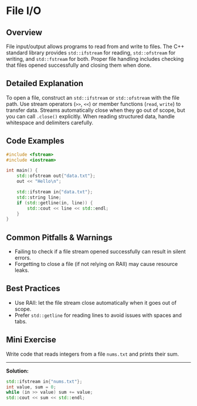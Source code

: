 # File I/O

## Overview
File input/output allows programs to read from and write to files. The C++ standard library provides `std::ifstream` for reading, `std::ofstream` for writing, and `std::fstream` for both. Proper file handling includes checking that files opened successfully and closing them when done.

## Detailed Explanation
To open a file, construct an `std::ifstream` or `std::ofstream` with the file path. Use stream operators (`>>`, `<<`) or member functions (`read`, `write`) to transfer data. Streams automatically close when they go out of scope, but you can call `.close()` explicitly. When reading structured data, handle whitespace and delimiters carefully.

## Code Examples
```cpp
#include <fstream>
#include <iostream>

int main() {
    std::ofstream out{"data.txt"};
    out << "Hello\n";

    std::ifstream in{"data.txt"};
    std::string line;
    if (std::getline(in, line)) {
        std::cout << line << std::endl;
    }
}
```

## Common Pitfalls & Warnings
- Failing to check if a file stream opened successfully can result in silent errors.
- Forgetting to close a file (if not relying on RAII) may cause resource leaks.

## Best Practices
- Use RAII: let the file stream close automatically when it goes out of scope.
- Prefer `std::getline` for reading lines to avoid issues with spaces and tabs.

## Mini Exercise
Write code that reads integers from a file `nums.txt` and prints their sum.

---
**Solution:**
```cpp
std::ifstream in{"nums.txt"};
int value, sum = 0;
while (in >> value) sum += value;
std::cout << sum << std::endl;
```
